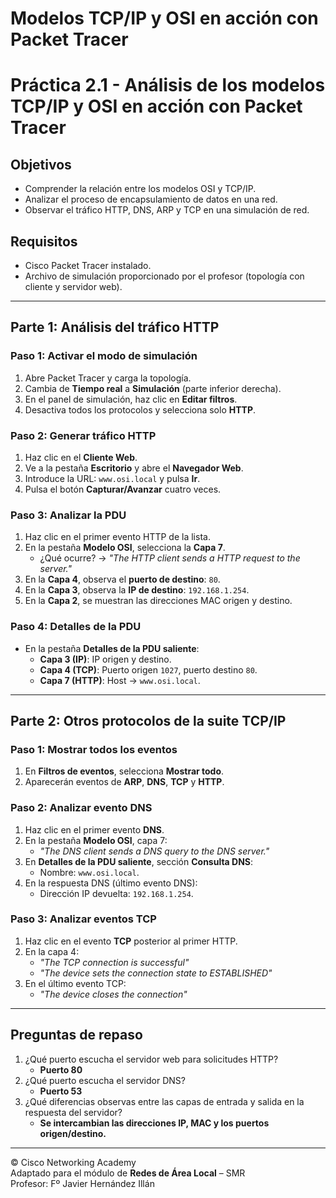 # Modelos TCP/IP y OSI en acción con Packet Tracer
# Práctica 2.1 - Análisis de los modelos TCP/IP y OSI en acción con Packet Tracer

## Objetivos

- Comprender la relación entre los modelos OSI y TCP/IP.
- Analizar el proceso de encapsulamiento de datos en una red.
- Observar el tráfico HTTP, DNS, ARP y TCP en una simulación de red.

## Requisitos

- Cisco Packet Tracer instalado.
- Archivo de simulación proporcionado por el profesor (topología con cliente y servidor web).

---

## Parte 1: Análisis del tráfico HTTP

### Paso 1: Activar el modo de simulación

1. Abre Packet Tracer y carga la topología.
2. Cambia de **Tiempo real** a **Simulación** (parte inferior derecha).
3. En el panel de simulación, haz clic en **Editar filtros**.
4. Desactiva todos los protocolos y selecciona solo **HTTP**.

### Paso 2: Generar tráfico HTTP

1. Haz clic en el **Cliente Web**.
2. Ve a la pestaña **Escritorio** y abre el **Navegador Web**.
3. Introduce la URL: `www.osi.local` y pulsa **Ir**.
4. Pulsa el botón **Capturar/Avanzar** cuatro veces.

### Paso 3: Analizar la PDU

1. Haz clic en el primer evento HTTP de la lista.
2. En la pestaña **Modelo OSI**, selecciona la **Capa 7**.
   - ¿Qué ocurre? → *"The HTTP client sends a HTTP request to the server."*
3. En la **Capa 4**, observa el **puerto de destino**: `80`.
4. En la **Capa 3**, observa la **IP de destino**: `192.168.1.254`.
5. En la **Capa 2**, se muestran las direcciones MAC origen y destino.

### Paso 4: Detalles de la PDU

- En la pestaña **Detalles de la PDU saliente**:
  - **Capa 3 (IP)**: IP origen y destino.
  - **Capa 4 (TCP)**: Puerto origen `1027`, puerto destino `80`.
  - **Capa 7 (HTTP)**: Host → `www.osi.local`.

---

## Parte 2: Otros protocolos de la suite TCP/IP

### Paso 1: Mostrar todos los eventos

1. En **Filtros de eventos**, selecciona **Mostrar todo**.
2. Aparecerán eventos de **ARP**, **DNS**, **TCP** y **HTTP**.

### Paso 2: Analizar evento DNS

1. Haz clic en el primer evento **DNS**.
2. En la pestaña **Modelo OSI**, capa 7:
   - *"The DNS client sends a DNS query to the DNS server."*
3. En **Detalles de la PDU saliente**, sección **Consulta DNS**:
   - Nombre: `www.osi.local`.
4. En la respuesta DNS (último evento DNS):
   - Dirección IP devuelta: `192.168.1.254`.

### Paso 3: Analizar eventos TCP

1. Haz clic en el evento **TCP** posterior al primer HTTP.
2. En la capa 4:
   - *"The TCP connection is successful"*
   - *"The device sets the connection state to ESTABLISHED"*
3. En el último evento TCP:
   - *"The device closes the connection"*

---

## Preguntas de repaso

1. ¿Qué puerto escucha el servidor web para solicitudes HTTP?
   - **Puerto 80**
2. ¿Qué puerto escucha el servidor DNS?
   - **Puerto 53**
3. ¿Qué diferencias observas entre las capas de entrada y salida en la respuesta del servidor?
   - **Se intercambian las direcciones IP, MAC y los puertos origen/destino.**

---

© Cisco Networking Academy  
Adaptado para el módulo de **Redes de Área Local** – SMR  
Profesor: Fº Javier Hernández Illán

